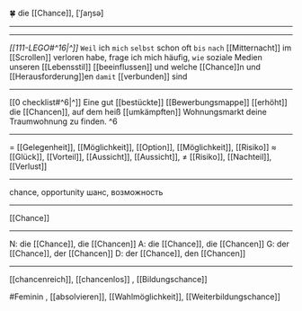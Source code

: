 🍀 die [[Chance]], [ˈʃaŋsə]

---
---

*[[111-LEGO#^16|^]]* `Weil` ich `mich` `selbst` schon oft `bis` `nach` [[Mitternacht]] im [[Scrollen]] verloren habe, frage ich mich häufig, `wie` soziale Medien unseren [[Lebensstil]] [[beeinflussen]] und welche [[Chance]]n und [[Herausforderung]]en `damit` [[verbunden]] sind 




---
[[0 checklist#^6|^]] Eine gut [[bestückte]] [[Bewerbungsmappe]] [[erhöht]] die [[Chancen]], auf dem heiß [[umkämpften]] Wohnungsmarkt deine Traumwohnung zu finden. ^6


---
= [[Gelegenheit]], [[Möglichkeit]], [[Option]],  [[Möglichkeit]], [[Risiko]]
≈ [[Glück]], [[Vorteil]], [[Aussicht]], [[Aussicht]],
≠ [[Risiko]], [[Nachteil]], [[Verlust]]

---
chance, opportunity
шанс, возможность

---
[[Chance]]

---
N: die [[Chance]], die [[Chancen]]
A: die [[Chance]], die [[Chancen]]
G: der [[Chance]], der [[Chancen]]
D: der [[Chance]], den [[Chancen]]

---
[[chancenreich]], [[chancenlos]]
, [[Bildungschance]]

#Feminin , [[absolvieren]], [[Wahlmöglichkeit]], [[Weiterbildungschance]]